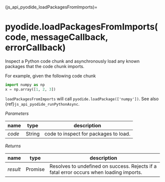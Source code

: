 (js_api_pyodide_loadPackagesFromImports)=
# pyodide.loadPackagesFromImports(code, messageCallback, errorCallback)

Inspect a Python code chunk and asynchronously load any known packages that the code
chunk imports.

For example, given the following code chunk

```python
import numpy as np
x = np.array([1, 2, 3])
```

`loadPackagesFromImports` will call `pyodide.loadPackage(['numpy'])`.
See also {ref}`js_api_pyodide_runPythonAsync`.


*Parameters*

| name              | type     | description                    |
|-------------------|----------|--------------------------------|
| *code*            | String   | code to inspect for packages to load. |

*Returns*

| name       | type    | description                              |
|------------|---------|------------------------------------------|
| *result*   | Promise | Resolves to undefined on success. Rejects if a fatal error occurs when loading imports. |
